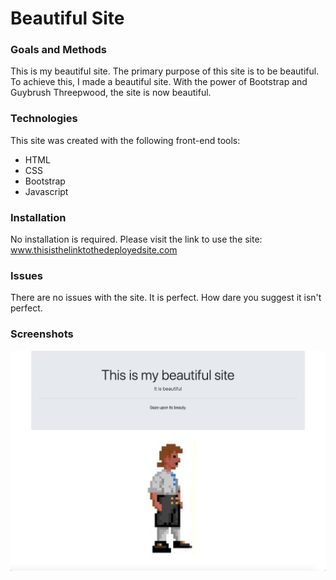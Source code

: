 # Beautiful Site #
### Goals and Methods ###
This is my beautiful site. The primary purpose of this site is to be beautiful. To achieve this, I made a beautiful site. With the power of Bootstrap and Guybrush Threepwood, the site is now beautiful. 
### Technologies ###
This site was created with the following front-end tools:

 - HTML
 - CSS
 - Bootstrap
 - Javascript
### Installation ###
No installation is required. Please visit the link to use the site: www.thisisthelinktothedeployedsite.com
### Issues ###
There are no issues with the site. It is perfect. How dare you suggest it isn't perfect. 
### Screenshots ###
![site-screenshot](https://github.com/MonkeyInitiatives/readme-screenshot-example/blob/master/assets/images/screenshot.png?raw=true)